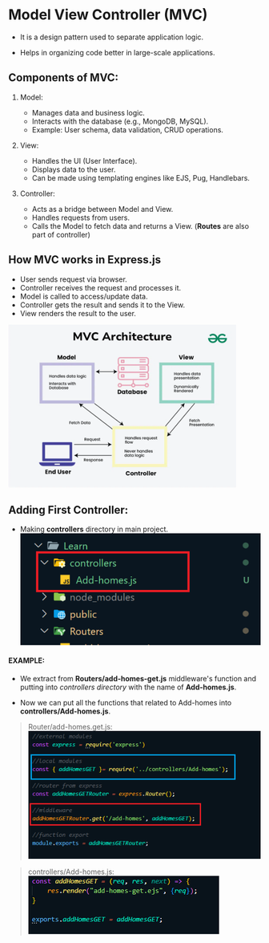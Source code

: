 # Model View Controller (MVC)

* It is a design pattern used to separate application logic.

* Helps in organizing code better in large-scale applications.


## Components of MVC:

1. Model:
    * Manages data and business logic.
    * Interacts with the database (e.g., MongoDB, MySQL).
    * Example: User schema, data validation, CRUD operations.

2. View:
    * Handles the UI (User Interface).
    * Displays data to the user.
    * Can be made using templating engines like EJS, Pug, Handlebars.

3. Controller:
    * Acts as a bridge between Model and View.
    * Handles requests from users.
    * Calls the Model to fetch data and returns a View.
    (**Routes** are also part of controller)


## How MVC works in Express.js
* User sends request via browser.
* Controller receives the request and processes it.
* Model is called to access/update data.
* Controller gets the result and sends it to the View.
* View renders the result to the user.

<img src="./MVC.png" alt="MVC" height="325px">


## Adding First Controller:

* Making **controllers** directory in main project. <br/>
![controller dir](controller_dir.png)

#### EXAMPLE:
* We extract from **Routers/add-homes-get.js** middleware's function and putting into *controllers directory* with the name of **Add-homes.js**.

* Now we can put all the functions that related to Add-homes into **controllers/Add-homes.js**.

> Router/add-homes.get.js: <br/>
![Router-add-homes-get.js](Router-add-homes-get.png)

> controllers/Add-homes.js: <br/>
![controllers-Add-homes.js](controllers-Add-homes.js.png)

